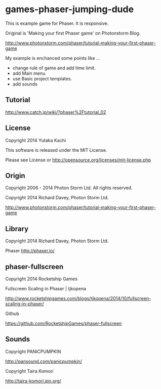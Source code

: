 games-phaser-jumping-dude
=========================

This is example game for Phaser. It is responsive.

Original is 'Making your first Phaser game' on Photonstorm Blog.

http://www.photonstorm.com/phaser/tutorial-making-your-first-phaser-game

My example is enchanced some points like ...

* change rule of game and add time limit.
* add Main menu.
* use Basic project templates.
* add sounds


Tutorial
-------

http://www.catch.jp/wiki/?phaser%2Ftutorial_02


License
-------

Copyright 2014 Yutaka Kachi

This software is released under the MIT License. 

Please see License or http://opensource.org/licenses/mit-license.php


Origin
------

Copyright 2006 - 2014 Photon Storm Ltd. All rights reserved.

Copyright 2014 Richard Davey, Photon Storm Ltd.

http://www.photonstorm.com/phaser/tutorial-making-your-first-phaser-game

Library
-------

Copyright 2014 Richard Davey, Photon Storm Ltd.

Phaser http://phaser.io/


phaser-fullscreen
------------------

Copyright 2014 Rocketship Games

Fullscreen Scaling in Phaser | tjkopena

http://www.rocketshipgames.com/blogs/tjkopena/2014/10/fullscreen-scaling-in-phaser/

Github

https://github.com/RocketshipGames/phaser-fullscreen


Sounds
--------

Copyright PANICPUMPKIN  

http://pansound.com/panicpumpkin/

Copyright Taira Komori

http://taira-komori.jpn.org/



